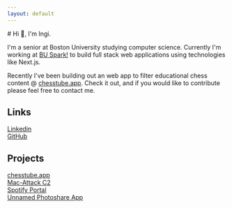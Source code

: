 ```yaml
---
layout: default
---
```

<base target="_blank">
# Hi 👋, I'm Ingi. 

I'm a senior at Boston University studying computer science. Currently I'm working at [BU Spark!](https://www.bu.edu/spark/) to build full stack web applications using technologies like Next.js. 

Recently I've been building out an web app to filter educational chess content @ [chesstube.app](https://www.chesstube.app). Check it out, and if you would like to contribute please feel free to contact me. 

## Links 
[Linkedin](https://linkedin.com/in/Ingihong/) <br />
[GitHub](https://github.com/Ingi-Hong)

## Projects

[chesstube.app](https://www.chesstube.app) <br />
[Mac-Attack C2](https://github.com/Ingi-Hong/CS-501-C2) <br />
[Spotify Portal](https://github.com/Ingi-Hong/SpotifyPortal) <br />
[Unnamed Photoshare App](https://github.com/Ingi-Hong/PhotoshareApp)

